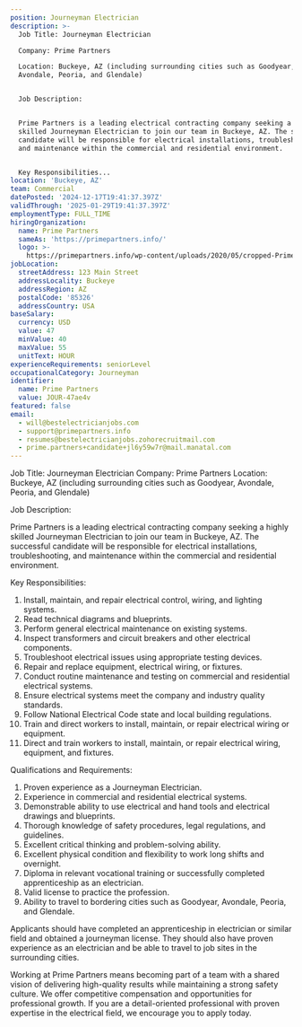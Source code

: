 ```yaml
---
position: Journeyman Electrician
description: >-
  Job Title: Journeyman Electrician

  Company: Prime Partners

  Location: Buckeye, AZ (including surrounding cities such as Goodyear,
  Avondale, Peoria, and Glendale)


  Job Description:


  Prime Partners is a leading electrical contracting company seeking a highly
  skilled Journeyman Electrician to join our team in Buckeye, AZ. The successful
  candidate will be responsible for electrical installations, troubleshooting,
  and maintenance within the commercial and residential environment. 


  Key Responsibilities...
location: 'Buckeye, AZ'
team: Commercial
datePosted: '2024-12-17T19:41:37.397Z'
validThrough: '2025-01-29T19:41:37.397Z'
employmentType: FULL_TIME
hiringOrganization:
  name: Prime Partners
  sameAs: 'https://primepartners.info/'
  logo: >-
    https://primepartners.info/wp-content/uploads/2020/05/cropped-Prime-Partners-Logo-NO-BG-1-1.png
jobLocation:
  streetAddress: 123 Main Street
  addressLocality: Buckeye
  addressRegion: AZ
  postalCode: '85326'
  addressCountry: USA
baseSalary:
  currency: USD
  value: 47
  minValue: 40
  maxValue: 55
  unitText: HOUR
experienceRequirements: seniorLevel
occupationalCategory: Journeyman
identifier:
  name: Prime Partners
  value: JOUR-47ae4v
featured: false
email:
  - will@bestelectricianjobs.com
  - support@primepartners.info
  - resumes@bestelectricianjobs.zohorecruitmail.com
  - prime.partners+candidate+jl6y59w7r@mail.manatal.com
---
```




Job Title: Journeyman Electrician
Company: Prime Partners
Location: Buckeye, AZ (including surrounding cities such as Goodyear, Avondale, Peoria, and Glendale)

Job Description:

Prime Partners is a leading electrical contracting company seeking a highly skilled Journeyman Electrician to join our team in Buckeye, AZ. The successful candidate will be responsible for electrical installations, troubleshooting, and maintenance within the commercial and residential environment. 

Key Responsibilities:

1. Install, maintain, and repair electrical control, wiring, and lighting systems.
2. Read technical diagrams and blueprints.
3. Perform general electrical maintenance on existing systems.
4. Inspect transformers and circuit breakers and other electrical components.
5. Troubleshoot electrical issues using appropriate testing devices.
6. Repair and replace equipment, electrical wiring, or fixtures.
7. Conduct routine maintenance and testing on commercial and residential electrical systems.
8. Ensure electrical systems meet the company and industry quality standards.
9. Follow National Electrical Code state and local building regulations.
10. Train and direct workers to install, maintain, or repair electrical wiring or equipment.
11. Direct and train workers to install, maintain, or repair electrical wiring, equipment, and fixtures.

Qualifications and Requirements:

1. Proven experience as a Journeyman Electrician.
2. Experience in commercial and residential electrical systems.
3. Demonstrable ability to use electrical and hand tools and electrical drawings and blueprints.
4. Thorough knowledge of safety procedures, legal regulations, and guidelines.
5. Excellent critical thinking and problem-solving ability.
6. Excellent physical condition and flexibility to work long shifts and overnight.
7. Diploma in relevant vocational training or successfully completed apprenticeship as an electrician.
8. Valid license to practice the profession.
9. Ability to travel to bordering cities such as Goodyear, Avondale, Peoria, and Glendale.

Applicants should have completed an apprenticeship in electrician or similar field and obtained a journeyman license. They should also have proven experience as an electrician and be able to travel to job sites in the surrounding cities. 

Working at Prime Partners means becoming part of a team with a shared vision of delivering high-quality results while maintaining a strong safety culture. We offer competitive compensation and opportunities for professional growth. If you are a detail-oriented professional with proven expertise in the electrical field, we encourage you to apply today.
